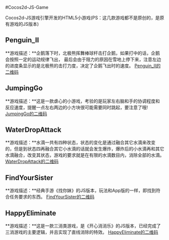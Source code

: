 #Cocos2d-JS-Game

Cocos2d-JS游戏引擎开发的HTML5小游戏(PS：这几款游戏都不是原创的，是原有游戏的JS版本)

## Penguin_II
**游戏描述：**企鹅落下时，北极熊挥舞棒球杆击打企鹅，如果打中的话，企鹅会按照一定的运动规律飞出，
最后会由于阻力的原因在雪地上停下来，注意左边的进度条显示的是北极熊的击打力度，决定了企鹅飞出时的速度。
[Penguin_II的二维码](/QR_Codes/Penguin_II.png)
## JumpingGo
**游戏描述：**这是一款虐心的小游戏，考验的是玩家左右脑和手的协调程度和反应速度，提醒一点左右两边的小方块很可能需要同时跳起，要注意了哦!
[JumpingGo的二维码](/QR_Codes/JumpingGo.png)
## WaterDropAttack
**游戏描述：**水滴一共有四种状态，状态的变化是通过融合其它水滴来改变的，但是到状态四再融合其它小水滴的话就会发生爆炸，爆炸后的小水滴再和其它水滴融合，改变其状态，游戏的要求就是在有限的水滴数目内，消除全部的水滴。
[WaterDropAttack的二维码](/QR_Codes/WaterDropAttack.png)
## FindYourSister
**游戏描述：**经典手游《找你妹》的JS版本，玩法和App版的一样，即找到符合任务要求的东西。
[FindYourSister的二维码](/QR_Codes/FindYourSister.png)
## HappyEliminate
**游戏描述：**这是一款三消类游戏，是《开心消消乐》的JS版本，已经完成了三消游戏的主要逻辑，并且实现了直线消除的特效。
[HappyEliminate的二维码](/QR_Codes/HappyEliminate.png)
